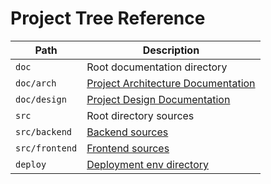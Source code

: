 # Project Tree Reference

| Path           | Description                                         |
|----------------|-----------------------------------------------------|
| `doc`          | Root documentation directory                        |
| `doc/arch`     | [Project Architecture Documentation](arch/arch.md)  |
| `doc/design`   | [Project Design Documentation ](design/design.md)   |
| `src`          | Root directory sources                              |
| `src/backend`  | [Backend sources](../src/backend/README.md)         |
| `src/frontend` | [Frontend sources](../src/frontend/README.md)       |
| `deploy`       | [Deployment env directory](../deploy/README.md)     |
